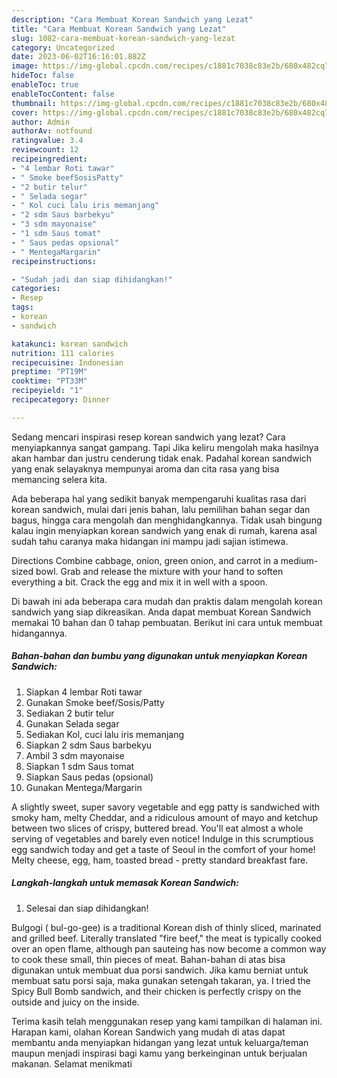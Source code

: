 ```yaml
---
description: "Cara Membuat Korean Sandwich yang Lezat"
title: "Cara Membuat Korean Sandwich yang Lezat"
slug: 1082-cara-membuat-korean-sandwich-yang-lezat
category: Uncategorized
date: 2023-06-02T16:16:01.882Z
image: https://img-global.cpcdn.com/recipes/c1881c7038c83e2b/680x482cq70/korean-sandwich-foto-resep-utama.jpg
hideToc: false
enableToc: true
enableTocContent: false
thumbnail: https://img-global.cpcdn.com/recipes/c1881c7038c83e2b/680x482cq70/korean-sandwich-foto-resep-utama.jpg
cover: https://img-global.cpcdn.com/recipes/c1881c7038c83e2b/680x482cq70/korean-sandwich-foto-resep-utama.jpg
author: Admin
authorAv: notfound
ratingvalue: 3.4
reviewcount: 12
recipeingredient:
- "4 lembar Roti tawar"
- " Smoke beefSosisPatty"
- "2 butir telur"
- " Selada segar"
- " Kol cuci lalu iris memanjang"
- "2 sdm Saus barbekyu"
- "3 sdm mayonaise"
- "1 sdm Saus tomat"
- " Saus pedas opsional"
- " MentegaMargarin"
recipeinstructions:

- "Sudah jadi dan siap dihidangkan!"
categories:
- Resep
tags:
- korean
- sandwich

katakunci: korean sandwich 
nutrition: 111 calories
recipecuisine: Indonesian
preptime: "PT19M"
cooktime: "PT33M"
recipeyield: "1"
recipecategory: Dinner

---
```



Sedang mencari inspirasi resep korean sandwich yang lezat? Cara menyiapkannya sangat gampang. Tapi Jika keliru mengolah maka hasilnya akan hambar dan justru cenderung tidak enak. Padahal korean sandwich yang enak selayaknya mempunyai aroma dan cita rasa yang bisa memancing selera kita.


Ada beberapa hal yang sedikit banyak mempengaruhi kualitas rasa dari korean sandwich, mulai dari jenis bahan, lalu pemilihan bahan segar dan bagus, hingga cara mengolah dan menghidangkannya. Tidak usah bingung kalau ingin menyiapkan korean sandwich yang enak di rumah, karena asal sudah tahu caranya maka hidangan ini mampu jadi sajian istimewa.

Directions Combine cabbage, onion, green onion, and carrot in a medium-sized bowl. Grab and release the mixture with your hand to soften everything a bit. Crack the egg and mix it in well with a spoon.


Di bawah ini ada beberapa cara mudah dan praktis dalam mengolah korean sandwich yang siap dikreasikan. Anda dapat membuat Korean Sandwich memakai 10 bahan dan 0 tahap pembuatan. Berikut ini cara untuk membuat hidangannya.

<!--inarticleads1-->

##### Bahan-bahan dan bumbu yang digunakan untuk menyiapkan Korean Sandwich:

1. Siapkan 4 lembar Roti tawar
1. Gunakan  Smoke beef/Sosis/Patty
1. Sediakan 2 butir telur
1. Gunakan  Selada segar
1. Sediakan  Kol, cuci lalu iris memanjang
1. Siapkan 2 sdm Saus barbekyu
1. Ambil 3 sdm mayonaise
1. Siapkan 1 sdm Saus tomat
1. Siapkan  Saus pedas (opsional)
1. Gunakan  Mentega/Margarin


A slightly sweet, super savory vegetable and egg patty is sandwiched with smoky ham, melty Cheddar, and a ridiculous amount of mayo and ketchup between two slices of crispy, buttered bread. You&#39;ll eat almost a whole serving of vegetables and barely even notice! Indulge in this scrumptious egg sandwich today and get a taste of Seoul in the comfort of your home! Melty cheese, egg, ham, toasted bread - pretty standard breakfast fare. 

<!--inarticleads2-->

##### Langkah-langkah untuk memasak Korean Sandwich:


1. Selesai dan siap dihidangkan!

Bulgogi ( bul-go-gee) is a traditional Korean dish of thinly sliced, marinated and grilled beef. Literally translated &#34;fire beef,&#34; the meat is typically cooked over an open flame, although pan sauteing has now become a common way to cook these small, thin pieces of meat. Bahan-bahan di atas bisa digunakan untuk membuat dua porsi sandwich. Jika kamu berniat untuk membuat satu porsi saja, maka gunakan setengah takaran, ya. I tried the Spicy Bull Bomb sandwich, and their chicken is perfectly crispy on the outside and juicy on the inside. 

Terima kasih telah menggunakan resep yang kami tampilkan di halaman ini. Harapan kami, olahan Korean Sandwich yang mudah di atas dapat membantu anda menyiapkan hidangan yang lezat untuk keluarga/teman maupun menjadi inspirasi bagi kamu yang berkeinginan untuk berjualan makanan. Selamat menikmati
